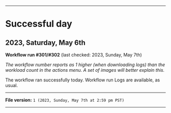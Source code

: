 
***

# Successful day

## 2023, Saturday, May 6th

**Workflow run #301/#302** (last checked: 2023, Sunday, May 7th)

_The workflow number reports as 1 higher (when downloading logs) than the workload count in the actions menu. A set of images will better explain this._

The workflow ran successfully today. Workflow run Logs are available, as usual.

***

**File version:** `1 (2023, Sunday, May 7th at 2:59 pm PST)`

***
